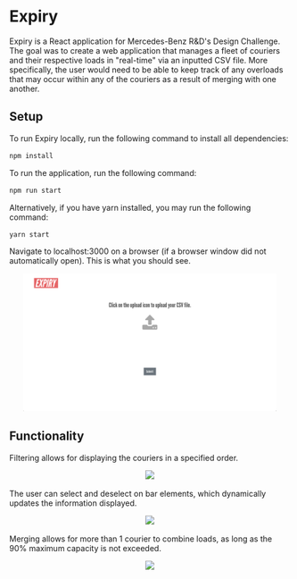 # Expiry

Expiry is a React application for Mercedes-Benz R&D's Design Challenge. The goal was to create a web application that manages a fleet of couriers and their respective loads in "real-time" via an inputted CSV file. More specifically, the user would need to be able to keep track of any overloads that may occur within any of the couriers as a result of merging with one another.

## Setup
To run Expiry locally, run the following command to install all dependencies:
```bash
npm install
```

To run the application, run the following command:
```bash
npm run start
```

Alternatively, if you have yarn installed, you may run the following command:
```bash
yarn start
```

Navigate to localhost:3000 on a browser (if a browser window did not automatically open). This is what you should see.
<p align="center"><img src="./src/assets/images/screenshot.png" width="90%"/></p>

## Functionality

Filtering allows for displaying the couriers in a specified order.
<p align="center"><img src="./gifs/filter.gif" width="90%"/></p>

The user can select and deselect on bar elements, which dynamically updates the information displayed.
<p align="center"><img src="./gifs/select.gif" width="90%"/></p>

Merging allows for more than 1 courier to combine loads, as long as the 90% maximum capacity is not exceeded.
<p align="center"><img src="./gifs/merge.gif" width="90%"/></p>
